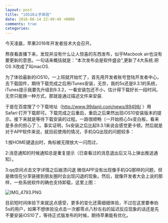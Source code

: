 ```yaml
---
layout: post
title: "iOS10上手体验"
date: 2016-06-14 22:49:49 +0800
comments: true
categories: 
---
```

今天凌晨，苹果2016年开发者技术大会召开。
<!--more-->
  熬夜看直播下来，发现并没有什么让人惊喜的东西发布，似乎Macbook air也没有要更新的意思。一句话来概括就是：“本次发布会是软件盛会",更新了4大系统.把OS X改成了叫macOS.
  
  为了体验最新的iOS10，一上班就开始忙了，首先用开发者账号登陆开发者中心，去下载固件，期待下载完成之后用iTunes安装，无奈，我的5s还是9.3.1的系统，iTunes提示我要先升级到9.3.2，一看安装包还不小，估计得下载好长一段时间。无奈只能换一种方式，那就是通过描述文件来安装.
  
于是在百度搜了个下载地址（http://www.99danji.com/news/89498/  ）用Safari·打开下载即可。下载完成之后重启，重启之后果然出现iOS10安装版本的提示。接下来就是等待下载安装的过程。一路很顺畅（一开始担心5s变白板，看来是多余的担心了 ）。事实证明，5s安装之后比起9.3.1来说会感觉更卡顿。然后就是对于APP软件来说，就目前使用的情况，手机QQ出现的问题较多：

 1:按HOME键退出时，角标被无限放大一闪而过，
 
 2:消息通知的时候通知总是重复提示（已查看过的消息退出后又马上弹出推送通知）。
 
 3:qq空间点击文字详情之后崩溃闪退
微信APP没有出现像手机QQ那样的问题，但是微信在分享链接到朋友圈时会出现闪退的现象。然后，就像开发者大会上说的那样，一些系统软件的确也支持卸载，这里上图：


![IMG_4793.PNG](http://upload-images.jianshu.io/upload_images/1376067-c4727c61e6dbf497.PNG?imageMogr2/auto-orient/strip%7CimageView2/2/w/1240)


  目前短时间体验下来就这点感受，更多的变化还需细细体验，不过在这里要奉劝5s的用户，如果不想体验没点击一次都零点八秒左右的延迟反应现象的话还是先不要安装iOS10了，等待正式版发布的时候，期待苹果能有优化。